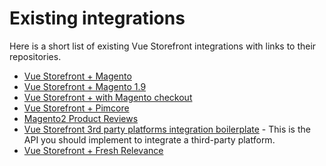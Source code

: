 # Existing integrations

Here is a short list of existing Vue Storefront integrations with links to their repositories.

- [Vue Storefront + Magento](https://github.com/DivanteLtd/mage2vuestorefront)
- [Vue Storefront + Magento 1.9](https://github.com/DivanteLtd/magento1-vsbridge)
- [Vue Storefront + with Magento checkout](https://github.com/DivanteLtd/magento2-external-checkout)
- [Vue Storefront + Pimcore](https://github.com/DivanteLtd/pimcore2vuestorefront)
- [Magento2 Product Reviews](https://github.com/DivanteLtd/vue-storefront/blob/develop/doc/Reviews.md)
- [Vue Storefront 3rd party platforms integration boilerplate](https://github.com/DivanteLtd/vue-storefront-integration-boilerplate) - This is the API you should implement to integrate a third-party platform.
- [Vue Storefront + Fresh Relevance](https://github.com/TriggeredMessaging/vsf-freshrelevance)

